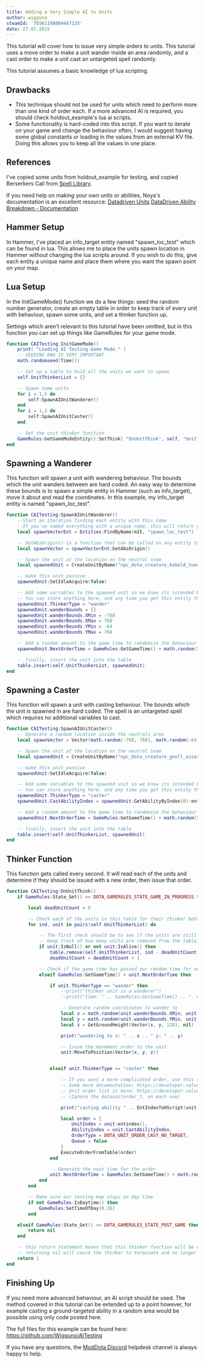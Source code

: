 ```yaml
---
title: Adding a Very Simple AI to Units
author: wigguno
steamId: '76561198004447135'
date: 27.07.2015
---
```


This tutorial will cover how to issue very simple orders to units. This tutorial uses a move order to make a unit wander inside an area randomly, and a cast order to make a unit cast an untargeted spell randomly.

This tutorial assumes a basic knowledge of lua scripting.

## Drawbacks
 - This technique should not be used for units which need to perform more than one kind of order each. If a more advanced AI is required, you should check holdout_example's lua ai scripts.
 - Some functionality is hard-coded into this script. If you want to iterate on your game and change the behaviour often, I would suggest having some global constants or loading in the values from an external KV file. Doing this allows you to keep all the values in one place.

## References
I've copied some units from holdout_example for testing, and copied Berserkers Call from [Spell Library](https://github.com/Pizzalol/SpellLibrary).

If you need help on making your own units or abilities, Noya's documentation is an excellent resource:
[Datadriven Units](unit-keyvalues)
[DataDriven Ability Breakdown - Documentation](https://moddota.com/abilities/ability-keyvalues)

## Hammer Setup
In Hammer, I've placed an info_target entity named "spawn_loc_test" which can be found in lua. This allows me to place the units spawn location in Hammer without changing the lua scripts around. If you wish to do this, give each entity a unique name and place them where you want the spawn point on your map.

## Lua Setup
In the InitGameMode() function we do a few things: seed the random number generator, create an empty table in order to keep track of every unit with behaviour, spawn some units, and set a thinker function up.

Settings which aren't relevant to this tutorial have been omitted, but in this function you can set up things like GameRules for your game mode.

```lua
function CAITesting:InitGameMode()
	print( "Loading AI Testing Game Mode." )
	-- SEEDING RNG IS VERY IMPORTANT
	math.randomseed(Time())

	-- Set up a table to hold all the units we want to spawn
	self.UnitThinkerList = {}

	-- Spawn some units
	for i = 1,5 do
		self:SpawnAIUnitWanderer()
	end
	for i = 1,3 do
		self:SpawnAIUnitCaster()
	end

	-- Set the unit thinker function
	GameRules:GetGameModeEntity():SetThink( "OnUnitThink", self, "UnitThink", 1 )
end
```

## Spawning a Wanderer
This function will spawn a unit with wandering behaviour. The bounds which the unit wanders between are hard coded. An easy way to determine these bounds is to spawn a simple entity in Hammer (such as info_target), move it about and read the coordinates. In this example, my info_target entity is named "spawn_loc_test".

```lua
function CAITesting:SpawnAIUnitWanderer()
	--Start an iteration finding each entity with this name
	--If you've named everything with a unique name, this will return your entity on the first go
	local spawnVectorEnt = Entities:FindByName(nil, "spawn_loc_test")

	-- GetAbsOrigin() is a function that can be called on any entity to get its location
	local spawnVector = spawnVectorEnt:GetAbsOrigin()

	-- Spawn the unit at the location on the neutral team
	local spawnedUnit = CreateUnitByName("npc_dota_creature_kobold_tunneler", spawnVector, true, nil, nil, DOTA_TEAM_NEUTRALS)

	-- make this unit passive
	spawnedUnit:SetIdleAcquire(false)

	-- Add some variables to the spawned unit so we know its intended behaviour
	-- You can store anything here, and any time you get this entity the information will be intact
	spawnedUnit.ThinkerType = "wander"
	spawnedUnit.wanderBounds = {}
	spawnedUnit.wanderBounds.XMin = -768
	spawnedUnit.wanderBounds.XMax = 768
	spawnedUnit.wanderBounds.YMin = -64
	spawnedUnit.wanderBounds.YMax = 768

	-- Add a random amount to the game time to randomise the behaviour a bit
	spawnedUnit.NextOrderTime = GameRules:GetGameTime() + math.random(5, 10)

	-- finally, insert the unit into the table
	table.insert(self.UnitThinkerList, spawnedUnit)
end
```

## Spawning a Caster
This function will spawn a unit with casting behaviour. The bounds which the unit is spawned in are hard coded. The spell is an untargeted spell which requires no additional variables to cast.

```lua
function CAITesting:SpawnAIUnitCaster()
	-- Generate a random location inside the neutrals area
	local spawnVector = Vector(math.random(-768, 768), math.random(-64, 768), 128)

	-- Spawn the unit at the location on the neutral team
	local spawnedUnit = CreateUnitByName("npc_dota_creature_gnoll_assassin", spawnVector, true, nil, nil, DOTA_TEAM_NEUTRALS)

	-- make this unit passive
	spawnedUnit:SetIdleAcquire(false)

	-- Add some variables to the spawned unit so we know its intended behaviour
	-- You can store anything here, and any time you get this entity the information will be intact
	spawnedUnit.ThinkerType = "caster"
	spawnedUnit.CastAbilityIndex = spawnedUnit:GetAbilityByIndex(0):entindex()

	-- Add a random amount to the game time to randomise the behaviour a bit
	spawnedUnit.NextOrderTime = GameRules:GetGameTime() + math.random(5, 10)

	-- finally, insert the unit into the table
	table.insert(self.UnitThinkerList, spawnedUnit)
end
```

## Thinker Function
This function gets called every second. It will read each of the units and determine if they should be issued with a new order, then issue that order.

```lua
function CAITesting:OnUnitThink()
	if GameRules:State_Get() == DOTA_GAMERULES_STATE_GAME_IN_PROGRESS then

		local deadUnitCount = 0

		-- Check each of the units in this table for their thinker behaviour
		for ind, unit in pairs(self.UnitThinkerList) do

			-- The first check should be to see if the units are still alive or not.
			-- Keep track of how many units are removed from the table, as the indices will change by that amount
			if unit:IsNull() or not unit:IsAlive() then
				table.remove(self.UnitThinkerList, ind - deadUnitCount)
				deadUnitCount = deadUnitCount + 1

			-- Check if the game time has passed our random time for next order
			elseif GameRules:GetGameTime() > unit.NextOrderTime then

				if unit.ThinkerType == "wander" then
					--print("thinker unit is a wanderer")
					--print("time: " .. GameRules:GetGameTime() .. ". next wander: " .. unit.NextWanderTime)

					-- Generate random coordinates to wander to
					local x = math.random(unit.wanderBounds.XMin, unit.wanderBounds.XMax)
					local y = math.random(unit.wanderBounds.YMin, unit.wanderBounds.YMax)
					local z = GetGroundHeight(Vector(x, y, 128), nil)

					print("wandering to x: " .. x .. " y: " .. y)

					-- Issue the movement order to the unit
					unit:MoveToPosition(Vector(x, y, z))


				elseif unit.ThinkerType == "caster" then

					-- If you want a more complicated order, use this syntax
					-- Some more documentation: https://developer.valvesoftware.com/wiki/Dota_2_Workshop_Tools/Scripting/API/Global.ExecuteOrderFromTable
					-- Unit order list is here: https://developer.valvesoftware.com/wiki/Dota_2_Workshop_Tools/Panorama/Javascript/API#dotaunitorder_t
					-- (Ignore the dotaunitorder_t. on each one)

					print("casting ability " .. EntIndexToHScript(unit.CastAbilityIndex):GetName())

					local order = {
						UnitIndex = unit:entindex(),
						AbilityIndex = unit.CastAbilityIndex,
						OrderType = DOTA_UNIT_ORDER_CAST_NO_TARGET,
						Queue = false
					}
					ExecuteOrderFromTable(order)
				end

				-- Generate the next time for the order
				unit.NextOrderTime = GameRules:GetGameTime() + math.random(5, 10)
			end
		end

		-- Make sure our testing map stays on day time
		if not GameRules:IsDaytime() then
			GameRules:SetTimeOfDay(0.26)
		end

	elseif GameRules:State_Get() >= DOTA_GAMERULES_STATE_POST_GAME then
		return nil
	end

	-- this return statement means that this thinker function will be called again in 1 second
	-- returning nil will cause the thinker to terminate and no longer be called
	return 1
end
```

## Finishing Up
If you need more advanced behaviour, an AI script should be used. The method covered in this tutorial can be extended up to a point however, for example casting a ground-targeted ability in a random area would be possible using only code posted here.

The full files for this example can be found here:
https://github.com/Wigguno/AITesting

If you have any questions, the [ModDota Discord](https://discord.gg/Mvn4gww) helpdesk channel is always happy to help.